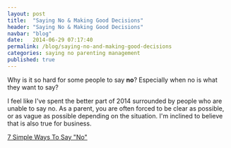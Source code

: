 ```yaml
---
layout: post
title:  "Saying No & Making Good Decisions"
header: "Saying No & Making Good Decisions"
navbar: "blog"
date:   2014-06-29 07:17:40
permalink: /blog/saying-no-and-making-good-decisions
categories: saying no parenting management
published: true
---
```


Why is it so hard for some people to say **no**?  Especially when no is what they want to say?

I feel like I've spent the better part of 2014 surrounded by people who are unable to say no.  As a parent, you are often forced to be clear as possible, or as vague as possible depending on the situation.  I'm inclined to believe that is also true for business.

<a href="http://zenhabits.net/say-no/" target="_blank">7 Simple Ways To Say "No"</a>

